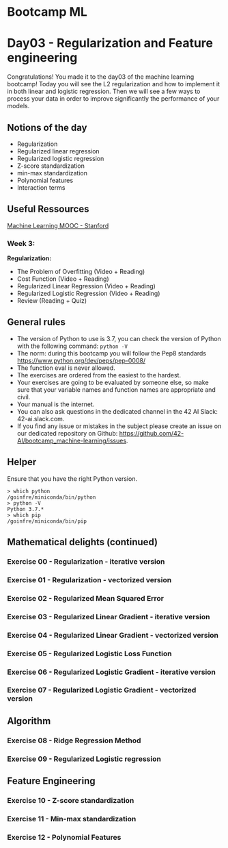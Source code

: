 # Bootcamp ML

# Day03 - Regularization and Feature engineering

Congratulations! You made it to the day03 of the machine learning bootcamp! Today you will see the L2 regularization and how to implement it in both linear and logistic regression. Then we will see a few ways to process your data in order to improve significantly the performance of your models. 


## Notions of the day

* Regularization 
* Regularized linear regression
* Regularized logistic regression
* Z-score standardization
* min-max standardization
* Polynomial features
* Interaction terms 


## Useful Ressources  
  
[Machine Learning MOOC - Stanford](https://www.coursera.org/learn/machine-learning/home/week/3)  

### Week 3: 

**Regularization:**

* The Problem of Overfitting (Video + Reading)
* Cost Function (Video + Reading)
* Regularized Linear Regression (Video + Reading)
* Regularized Logistic Regression (Video + Reading)
* Review (Reading + Quiz)
 
 
## General rules

* The version of Python to use is 3.7, you can check the version of Python with the following command: `python -V`
* The norm: during this bootcamp you will follow the Pep8 standards https://www.python.org/dev/peps/pep-0008/
* The function eval is never allowed.
* The exercises are ordered from the easiest to the hardest.
* Your exercises are going to be evaluated by someone else, so make sure that your variable names and function names are appropriate and civil. 
* Your manual is the internet.
* You can also ask questions in the dedicated channel in the 42 AI Slack: 42-ai.slack.com.
* If you find any issue or mistakes in the subject please create an issue on our dedicated repository on Github:  https://github.com/42-AI/bootcamp_machine-learning/issues.

## Helper 

Ensure that you have the right Python version.

```
> which python
/goinfre/miniconda/bin/python
> python -V
Python 3.7.*
> which pip
/goinfre/miniconda/bin/pip
```

## Mathematical delights (continued)

### Exercise 00 - Regularization - iterative version

### Exercise 01 - Regularization - vectorized version

### Exercise 02 - Regularized Mean Squared Error

### Exercise 03 - Regularized Linear Gradient - iterative version

### Exercise 04 - Regularized Linear Gradient - vectorized version

### Exercise 05 - Regularized Logistic Loss Function

### Exercise 06 - Regularized Logistic Gradient - iterative version

### Exercise 07 - Regularized Logistic Gradient - vectorized version


## Algorithm

### Exercise 08 - Ridge Regression Method

### Exercise 09 - Regularized Logistic regression


## Feature Engineering

### Exercise 10 - Z-score standardization

### Exercise 11 - Min-max standardization

### Exercise 12 - Polynomial Features
